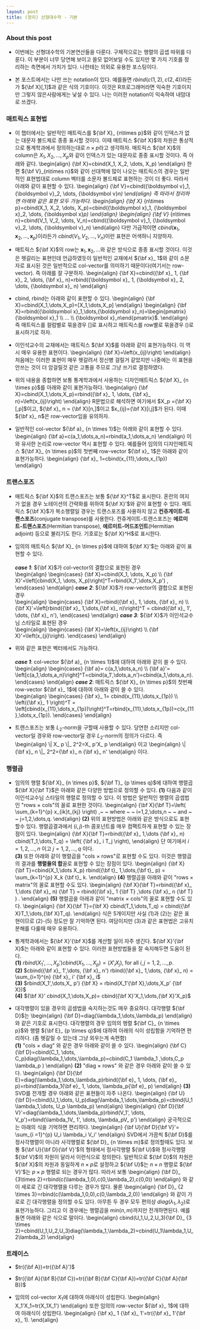 ```yaml
---
layout: post 
title: (정리) 선형대수학 - 기본
---
```


### About this post
- 이번에는 선형대수학의 기본연산들을 다룬다. 구체적으로는 행렬의 곱셉 따위를 다룬다. 이 부분이 너무 당연해 보이고 쓸모 없어보일 수도 있지만 몇 가지 기호를 정리하는 측면에서 가치가 있다. 나한테는 의외로 유용한 포스팅이다. 

- 본 포스트에서는 나만 쓰는 notation이 있다. 예를들면 $rbind(c(1,2),c(2,4))$라든가 ${\bf X}[,1]$과 같은 식의 기호이다. 이것은 R프로그래머라면 익숙한 기호이지만 그렇지 않은사람에게는 낯설 수 있다. 나는 이러한 notation이 익숙하여 내맘대로 쓰겠다.

### 매트릭스 표현법

- 이 챕터에서는 일반적인 매트릭스를 ${\bf X}_ {n\times p}$와 같이 인덱스가 없는 대문자 볼드체로 종종 표시할 것이다. 이때 매트릭스 ${\bf X}$의 차원은 통상적으로 통계학과에서 정의하는대로 $n \times p$라고 생각하자. 매트릭스 ${\bf X}$의 column은 $X_1, X_2, \dots, X_p$와 같이 인덱스가 있는 대문자로 종종 표시할 것이다. 즉 아래와 같다. 
\begin{align}
{\bf X}=cbind(X_1, X_2, \dots, X_p)
\end{align}
한편 ${\bf V}_{n\times n}$와 같이 선대책에 많이 나오는 매트릭스의 경우는 일반적인 표현법대로 column 벡터를 소문자 볼드체로 표현하는 것이 더 좋다. 따라서 아래와 같이 표현할 수 있다. 
\begin{align}
{\bf V}=cbind({\boldsymbol v}_1, {\boldsymbol v}_2, \dots, {\boldsymbol v}_n)
\end{align}
즉 따라서 정리하면 아래와 같은 표현 모두 가능하다. 
\begin{align}
{\bf X}_ {n\times p}=cbind(X_1, X_2, \dots, X_p)=cbind({\boldsymbol x}_1, {\boldsymbol x}_2, \dots, {\boldsymbol x}_p)
\end{align}
\begin{align}
{\bf V}_ {n\times n}=cbind(V_1, V_2, \dots, V_n)=cbind({\boldsymbol v}_1, {\boldsymbol v}_2, \dots, {\boldsymbol v}_n)
\end{align}
다만 가급적이면 $cbind({\boldsymbol x}_1, {\boldsymbol x}_2, \dots, {\boldsymbol x}_p)$이라든가 $cbind(V_1, V_2, \dots, V_n)$이런 표현은 어색하니 지양하자. 

- 매트릭스 ${\bf X}$의 row는 ${\boldsymbol x}_ 1, {\boldsymbol x}_ 2, \dots$와 같은 방식으로 종종 표시할 것이다. 이것은 헷갈리는 표현인데 언급하였듯이 일반적인 교재에서 ${\bf x}_ 1$와 같이 소문자로 표시된 것은 일반적으로 col-vector를 의미하기 때문이다(여기서는 row-vector). 즉 아래를 잘 구분하자. 
\begin{align}
{\bf X}=cbind({\bf x}_ 1, {\bf x}_ 2, \dots, {\bf x}_ n)=rbind({\boldsymbol x}_ 1, {\boldsymbol x}_ 2, \dots, {\boldsymbol x}_ n) 
\end{align}

- cbind, rbind는 아래와 같이 표현할 수 있다. 
\begin{align}
{\bf X}=cbind(X_1,\dots,X_p)=[X_1,\dots,X_p]
\end{align}
\begin{align}
{\bf X}=rbind({\boldsymbol x}_1,\dots,{\boldsymbol x}_n)=\begin{pmatrix} {\boldsymbol x}_1 \\\\ ... \\\\ {\boldsymbol x}_n\end{pmatrix}$. 
\end{align}
즉 매트릭스를 컬럼별로 묶을경우 []로 표시하고 매트릭스를 row별로 묶을경우 ()로 표시하기로 하자. 

- 이인석교수의 교재에서는 매트릭스 ${\bf X}$를 아래와 같이 표현가능하다. 이 역시 매우 유용한 표현이다. 
\begin{align}
{\bf X}=\left(x_{ij}\right)
\end{align}
처음에는 이러한 표현이 매우 헷갈려서 정신병 걸릴거 같았지만 나중에는 이 표현을 안쓰는 것이 더 암걸릴것 같은 고통을 주므로 그냥 쓰기로 결정하였다. 

- 위의 내용을 종합하면 보통 통계학과에서 사용하는 디자인매트릭스 ${\bf X}_ {n \times p}$를 아래와 같이 표현가능하다. 
\begin{align}
{\bf X}=cbind(X_1,\dots,X_p)=rbind({\bf x}_ 1, \dots, {\bf x}_ n)=\left(x_{ij}\right)
\end{align}
R문법으로 해석하면 여기에서 $X_p ={\bf X}[,p]$이고, ${\bf x}_ n = {\bf X}[n,]$이고 $x_{ij}={\bf X}[i,j]$가 된다. 이때 ${\bf x}_ n$은 row-vector임을 유의하자. 

- 일반적인 col-vector ${\bf a}_ {n \times 1}$는 아래와 같이 표현할 수 있다. 
\begin{align}
{\bf a}=c(a_1,\dots,a_n)=rbind(a_1,\dots,a_n)
\end{align}
이와 유사한 논리로 row-vector 역시 표현할 수 있다. 예를들어 임의의 디자인매트릭스 ${\bf X}_ {n \times p}$의 첫번째 row-vector ${\bf x}_ 1$은 아래와 같이 표현가능하다. 
\begin{align}
{\bf x}_ 1=cbind(x_{11},\dots,x_{1p})
\end{align}

### 트랜스포즈 

- 매트릭스 ${\bf X}$의 트랜스포즈는 보통 ${\bf X}^T$로 표시한다. 혼란의 여지가 없을 경우 노테이션의 간략화를 위하여 ${\bf X}'$와 같이 표현할 수 있다. 매트릭스 ${\bf X}$가 복소행렬일 경우는 트랜스포즈를 사용하지 않고 **컨쥬게이트-트랜스포즈**(conjugate transpose)를 사용한다. 컨쥬게이트-트랜스포즈는 **에르미트-트랜스포즈**(Hermitian transpose), **에르미트-어드조인트**(Hermitian adjoint) 등으로 불리기도 한다. 기호로는 ${\bf X}^H$로 표시한다. 

- 임의의 매트릭스 ${\bf X}_ {n \times p}$에 대하여 ${\bf X}'$는 아래와 같이 표현할 수 있다. <br/><br/>
***case 1***: ${\bf X}$가 col-vector의 결합으로 표현된 경우 <br/>
\begin{align}
\begin{cases}
{\bf X}=cbind(X_1, \dots, X_p) \\\\ 
{\bf X}'=\left[cbind(X_1, \dots, X_p)\right]^T=rbind(X_1',\dots,X_p') ,
\end{cases}
\end{align}
***case 2***: ${\bf X}$가 row-vector의 결합으로 표현된 경우<br/>
\begin{align}
\begin{cases}
{\bf X}=rbind({\bf x}_ 1, \dots, {\bf x}_ n) \\\\ 
{\bf X}'=\left[rbind({\bf x}_ 1,\dots,{\bf x}_ n)\right]^T = cbind({\bf x}_ 1', \dots, {\bf x}_ n'),
\end{cases}
\end{align}
***case 3***: ${\bf X}$가 이인석교수님 스타일로 표현된 경우 <br/>
\begin{align}
\begin{cases}
{\bf X}=\left(x_{ij}\right) \\\\ 
{\bf X}'=\left(x_{ji}\right).
\end{cases}
\end{align}

- 위와 같은 표현은 벡터에서도 가능하다. <br/><br/>
***case 1***: col-vector ${\bf a}_ {n \times 1}$에 대하여 아래와 같이 쓸 수 있다.  <br/>
\begin{align}
\begin{cases}
{\bf a}= c(a_1,\dots,a_n) \\\\ 
{\bf a}'= \left[c(a_1,\dots,a_n)\right]^T=cbind(a_1',\dots,a_n')=cbind(a_1,\dots,a_n).
\end{cases}
\end{align}
***case 2***: 매트릭스 ${\bf X}_ {n \times p}$의 첫번째 row-vector ${\bf x}_ 1$에 대하여 아래와 같이 쓸 수 있다.  <br/>
\begin{align}
\begin{cases}
{\bf x}_ 1= cbind(x_{11},\dots,x_{1p}) \\\\ 
\left({\bf x}_ 1 \right)^T = \left[cbind(x_{11},\dots,x_{1p})\right]^T=rbind(x_{11},\dots,x_{1p})=c(x_{11},\dots,x_{1p}).
\end{cases}
\end{align}

- 트랜스포즈는 보통 $L_2$-norm을 구할때 사용할 수 있다. 당연한 소리지만 col-vector일 경우와 row-vector일 경우 $L_2$-norm의 정의가 다르다. 즉 \begin{align}
\\| X_ p \\|_ 2^2=X_ p'X_ p
\end{align}
이고 
\begin{align}
\\| {\bf x}_ n \\|_ 2^2={\bf x}_ n {\bf x}_ n'
\end{align}
이다.

### 행렬곱

- 임의의 행렬 ${\bf X}_ {n \times p}$, ${\bf T}_ {p \times q}$에 대하여 행렬곱 ${\bf X}{\bf T}$은 아래와 같은 다양한 방법으로 정의할 수 있다. 
**(1)** 다음과 같이 이인석교수님 스타일의 행렬로 정의할 수 있다. 이 방법은 일반적인 행렬의 곱셉법인 "rows $\times$ cols"의 꼴로 표현한 것이다. 
\begin{align}
{\bf X}{\bf T}=\left( \sum_{k=1}^{p} x_{ik}t_{kj} \right) ,~ ~ where ~ ~  i=1,2,\dots,n ~ ~ and ~ ~ j=1,2,\dots,q. 
\end{align}
**(2)** 위의 표현방법은 아래와 같은 방식으로도 표현할수 있다. 행렬곱결과에서 $(i,j)$-th 콤포넌트를 매우 컴팩트하게 표현할 수 있는 장점이 있다. 
\begin{align}
{\bf X}{\bf T}=rbind({\bf x}_ 1,\dots {\bf x}_ n) cbind(T_1,\dots,T_q) = \left( {\bf x}_ i T_j \right), 
\end{align}
단 여기에서 $i=1,2,\dots,n$ 이고 $j=1,2,\dots,q$ 이다. <br/>
**(3)** 또한 아래와 같이 행렬곱을 "cols $\times$ rows"로 표현할 수도 있다. 이것은 행렬곱의 결과를 **행렬들의 합**꼴로 표현할 수 있는 장점이 있다. 
\begin{align}
{\bf X}{\bf T}=cbind(X_1,\dots X_p) rbind({\bf t}_ 1,\dots,{\bf t}_ p) = \sum_{k=1}^{p} X_k {\bf t}_ k.
\end{align}
**(4)** 행렬곱을 아래와 같이 "rows $\times$ matrix"의 꼴로 표현할 수도 있다. 
\begin{align}
{\bf X}{\bf T}=rbind({\bf x}_ 1,\dots {\bf x}_ n) {\bf T} = rbind({\bf x}_ 1 {\bf T} ,\dots {\bf x}_ n {\bf T} ) .
\end{align}
**(5)** 행렬곱을 아래과 같이 "matrix $\times$ cols"의 꼴로 표현할 수도 있다. 
\begin{align}
{\bf X}{\bf T}={\bf X} cbind(T_1,\dots,T_q) =  cbind({\bf X}T_1,\dots,{\bf X}T_q). 
\end{align}
식은 5개이지만 사실 (1)과 (2)는 같은 표현이므로 (2)-(5) 정도만 잘 기억하면 된다. 여담이지만 (3)과 같은 표현법은 고유치분해를 다룰때 매우 유용하다. 

- 통계학과에서는 ${\bf X}'{\bf X}$를 계산할 일이 자주 생긴다. ${\bf X}'{\bf X}$는 아래와 같이 표현할 수 있다. 이러한 표현방법들을 잘 숙지해두면 도움이 된다. <br/> 
**(1)** $rbind(X_ 1',\dots,X_ p') cbind(X_ 1,\dots,X_ p)= \left(X'_ i X_ j\right),$ for all $i,j = 1,2,\dots,p$.  <br/>
**(2)** $cbind({\bf x}_ 1',\dots, {\bf x}_ n') rbind({\bf x}_ 1,\dots, {\bf x}_ n) = \sum_{i=1}^{n} {\bf x}_ i' {\bf x}_ i$ <br/>
**(3)** $rbind(X_1',\dots,X_ p') {\bf X} = rbind(X_1'{\bf X},\dots,X_p' {\bf X})$ <br/>
**(4)** ${\bf X}' cbind(X_1,\dots,X_p)=  cbind({\bf X}'X_1,\dots,{\bf X}'X_p)$ 

- 대각행렬이 있을 경우의 곱셈법을 숙지하는것도 매우 중요하다. 대각행렬 ${\bf D}$는 
\begin{align}
{\bf D}=diag(\lambda_1,\dots,\lambda_p)
\end{align}
와 같은 기호로 표시한다. 대각행렬의 경우 임의의 행렬 ${\bf C}_ {n \times p}$와 행렬 ${\bf E}_ {p \times q}$에 대하여 아래의 식이 성립함을 기억하면 편리하다. (좀 헷갈릴 수 있는데 그냥 외우는게 속편함) <br/>
**(1)** "cols $\times$ diag" 와 같은 경우 아래와 같이 쓸 수 있다. 
\begin{align}
{\bf C}{\bf D}=cbind(C_1, \dots, C_p)diag(\lambda_1,\dots,\lambda_p)=cbind(C_1 \lambda_1 ,\dots,C_p \lambda_p )
\end{align}
**(2)** "diag $\times$ rows" 와 같은 경우 아래와 같이 쓸 수 있다. 
\begin{align}
{\bf D}{\bf E}=diag(\lambda_1,\dots,\lambda_p)rbind({\bf e}_ 1, \dots, {\bf e}_ p)=rbind(\lambda_1{\bf e}_ 1, \dots, \lambda_p{\bf e}_ p)
\end{align}
**(3)** SVD를 전개할 경우 아래와 같은 표현들이 자주 나온다. 
\begin{align}
{\bf U} {\bf D}=cbind(U_1,\dots, U_p)diag(\lambda_1,\dots,\lambda_p)=cbind(U_1 \lambda_1,\dots, U_p \lambda_p)
\end{align}
\begin{align}
{\bf D}{\bf V}'=diag(\lambda_1,\dots,\lambda_p)rbind(V_1', \dots, V_p')=rbind(\lambda_1V_ 1', \dots, \lambda_pV_ p')
\end{align}
궁극적으로는 아래의 식을 기억하면 편리하다. 
\begin{align}
{\bf U}{\bf D}{\bf V}'= \sum_{i =1}^{p} U_i \lambda_i  V_i'
\end{align}
SVD에서 가끔씩 ${\bf D}$를 정사각행렬이 아니라 사각행렬로 ${\bf D}_ {n \times m}$로 정의할때도 있다. 보통 ${\bf U}{\bf D}{\bf V}'$의 형태에서 정사각행렬 ${\bf U}$와 정사각행렬 ${\bf V}$의 차원이 달라서 이런식으로 정의한다. 일반적으로 ${\bf D}$의 차원은 ${\bf X}$의 차원과 동일하게 $n \times p$로 설정하고 ${\bf U}$는 $n \times n$ 행렬로 ${\bf V}'$는 $p \times p$ 행렬로 되는 경우가 많다. 따라서 보통 
\begin{align}
{\bf D}_ {3\times 2}=rbind(c(\lambda_1,0),c(0,\lambda_2),c(0,0))
\end{align}
와 같이 세로로 긴 대각행렬을 다루는 경우가 많다. 물론 
\begin{align}
{\bf D}_ {2 \times 3}=rbind(c(\lambda_1,0,0),c(0,\lambda_2,0))
\end{align}
와 같이 가로로 긴 대각행렬을 정의할 수도 있다. 아무튼 두 경우 모두 편의상 $diag(\lambda_1,\lambda_2)$로 표현가능하다. 그리고 이 경우에는 행렬곱을 $min(n,m)$까지만 전개하면된다. 예를들면 아래와 같은 식으로 말이다. 
\begin{align}
cbind(U_1,U_2,U_3){\bf D}_ {3 \times 2}=cbind(U_1,U_2,U_3)diag(\lambda_1,\lambda_2)=cbind(U_1\lambda_1,U_2\lambda_2)
\end{align}

### 트레이스 

- $tr({\bf A})=tr({\bf A}')$

- $tr({\bf A}{\bf B}{\bf C})=tr({\bf B}{\bf C}{\bf A})=tr({\bf C}{\bf A}{\bf B})$

- 임의의 col-vector $X_1$에 대하여 아래식이 성립한다. 
\begin{align}
X_1'X_1=tr(X_1X_1')
\end{align}
또한 임의의 row-vector ${\bf x}_ 1$에 대하여 아래식이 성립한다. 
\begin{align}
{\bf x}_ 1 {\bf x}_ 1'=tr({\bf x}_ 1'{\bf x}_ 1).
\end{align}
